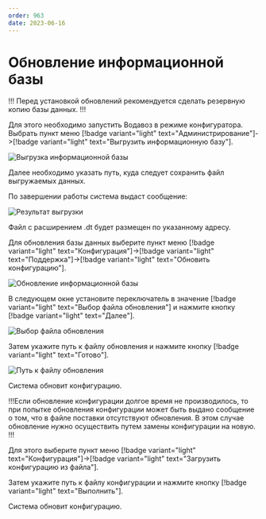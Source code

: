```yaml
---
order: 963
date: 2023-06-16
---
```

# Обновление информационной базы

!!! Перед установкой обновлений рекомендуется сделать резервную копию базы данных.
!!!

Для этого необходимо запустить Водавоз в режиме конфигуратора. Выбрать пункт меню [!badge variant="light" text="Администрирование"]->[!badge variant="light" text="Выгрузить информационную базу"].

![Выгрузка информационной базы](/images/Выгрузка_информационной_базы.jpg)

Далее необходимо указать путь, куда следует сохранить файл выгружаемых данных.

По завершении работы система выдаст сообщение:

![Результат выгрузки](/images/Результат_выгрузки.jpg)

Файл с расширением .dt будет размещен по указанному адресу.

Для обновления базы данных выберите пункт меню  [!badge variant="light" text="Конфигурация"]->[!badge variant="light" text="Поддержка"]->[!badge variant="light" text="Обновить конфигурацию"].

![Обновление информационной базы](/images/Обновление_базы.jpg)

В следующем окне установите переключатель в значение [!badge variant="light" text="Выбор файла обновления"] и нажмите кнопку [!badge variant="light" text="Далее"].

![Выбор файла обновления](/images/Выбор_обновления.jpg)

Затем укажите путь к файлу обновления и нажмите кнопку [!badge variant="light" text="Готово"].

![Путь к файлу обновления](/images/Путь_файла_обновления.jpg)

Система обновит конфигурацию.

!!!Если обновление конфигурации долгое время не производилось, то при попытке обновления конфигурации может быть выдано сообщение о том, что в файле поставки отсутствуют обновления. В этом случае обновление нужно осуществить путем замены конфигурации на новую.
!!!

Для этого выберите пункт меню [!badge variant="light" text="Конфигурация"]->[!badge variant="light" text="Загрузить конфигурацию из файла"].

Затем укажите путь к файлу конфигурации и нажмите кнопку [!badge variant="light" text="Выполнить"]. 

Система обновит конфигурацию.
